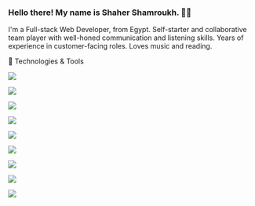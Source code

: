### Hello there! My name is Shaher Shamroukh. 👋🤓

I'm a Full-stack Web Developer, from Egypt. Self-starter and collaborative team player with well-honed communication and listening skills.
Years of experience in customer-facing roles. Loves music and reading.

🔧 Technologies & Tools

![](https://img.shields.io/badge/Language-Javascript-informational?style=flat&logo=<LOGO_NAME>&logoColor=white&color=2bbc8a)

![](https://img.shields.io/badge/Language-Ruby-informational?style=flat&logo=<LOGO_NAME>&logoColor=white&color=2bbc8a)

![](https://img.shields.io/badge/Framework-React-informational?style=flat&logo=<LOGO_NAME>&logoColor=white&color=2bbc8a)

![](https://img.shields.io/badge/OS-Linux/Windows-informational?style=flat&logo=<LOGO_NAME>&logoColor=white&color=2bbc8a)

![](https://img.shields.io/badge/Shell-Bash-informational?style=flat&logo=<LOGO_NAME>&logoColor=white&color=2bbc8a)

![](https://img.shields.io/badge/Editor-VScode-informational?style=flat&logo=<LOGO_NAME>&logoColor=white&color=2bbc8a)

![](https://img.shields.io/badge/Tool-Docker-informational?style=flat&logo=<LOGO_NAME>&logoColor=white&color=2bbc8a)

![](https://img.shields.io/badge/Tool-PostgresSQL-informational?style=flat&logo=<LOGO_NAME>&logoColor=white&color=2bbc8a)

![](https://img.shields.io/badge/Tool-Git-informational?style=flat&logo=<LOGO_NAME>&logoColor=white&color=2bbc8a)


